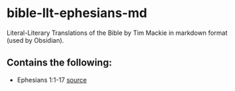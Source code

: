 # bible-llt-ephesians-md
Literal-Literary Translations of the Bible by Tim Mackie in markdown format (used by Obsidian).

## Contains the following:
- Ephesians 1:1-17 [source](https://www.scribd.com/document/532425407/Ephesians-A-Literal-Literary-Translation)
